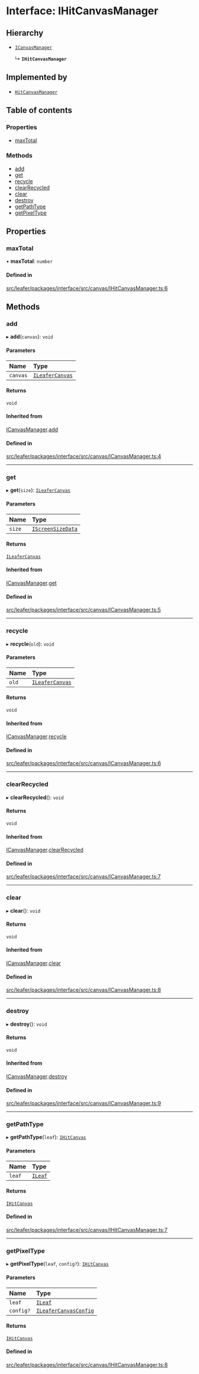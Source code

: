 # Interface: IHitCanvasManager

## Hierarchy

- [`ICanvasManager`](ICanvasManager.md)

  ↳ **`IHitCanvasManager`**

## Implemented by

- [`HitCanvasManager`](../classes/HitCanvasManager.md)

## Table of contents

### Properties

- [maxTotal](IHitCanvasManager.md#maxtotal)

### Methods

- [add](IHitCanvasManager.md#add)
- [get](IHitCanvasManager.md#get)
- [recycle](IHitCanvasManager.md#recycle)
- [clearRecycled](IHitCanvasManager.md#clearrecycled)
- [clear](IHitCanvasManager.md#clear)
- [destroy](IHitCanvasManager.md#destroy)
- [getPathType](IHitCanvasManager.md#getpathtype)
- [getPixelType](IHitCanvasManager.md#getpixeltype)

## Properties

### maxTotal

• **maxTotal**: `number`

#### Defined in

[src/leafer/packages/interface/src/canvas/IHitCanvasManager.ts:6](https://github.com/leaferjs/leafer/blob/ddf9650d989917c451947b101193d83f38b9fdcf/packages/interface/src/canvas/IHitCanvasManager.ts#L6)

## Methods

### add

▸ **add**(`canvas`): `void`

#### Parameters

| Name | Type |
| :------ | :------ |
| `canvas` | [`ILeaferCanvas`](ILeaferCanvas.md) |

#### Returns

`void`

#### Inherited from

[ICanvasManager](ICanvasManager.md).[add](ICanvasManager.md#add)

#### Defined in

[src/leafer/packages/interface/src/canvas/ICanvasManager.ts:4](https://github.com/leaferjs/leafer/blob/ddf9650d989917c451947b101193d83f38b9fdcf/packages/interface/src/canvas/ICanvasManager.ts#L4)

___

### get

▸ **get**(`size`): [`ILeaferCanvas`](ILeaferCanvas.md)

#### Parameters

| Name | Type |
| :------ | :------ |
| `size` | [`IScreenSizeData`](IScreenSizeData.md) |

#### Returns

[`ILeaferCanvas`](ILeaferCanvas.md)

#### Inherited from

[ICanvasManager](ICanvasManager.md).[get](ICanvasManager.md#get)

#### Defined in

[src/leafer/packages/interface/src/canvas/ICanvasManager.ts:5](https://github.com/leaferjs/leafer/blob/ddf9650d989917c451947b101193d83f38b9fdcf/packages/interface/src/canvas/ICanvasManager.ts#L5)

___

### recycle

▸ **recycle**(`old`): `void`

#### Parameters

| Name | Type |
| :------ | :------ |
| `old` | [`ILeaferCanvas`](ILeaferCanvas.md) |

#### Returns

`void`

#### Inherited from

[ICanvasManager](ICanvasManager.md).[recycle](ICanvasManager.md#recycle)

#### Defined in

[src/leafer/packages/interface/src/canvas/ICanvasManager.ts:6](https://github.com/leaferjs/leafer/blob/ddf9650d989917c451947b101193d83f38b9fdcf/packages/interface/src/canvas/ICanvasManager.ts#L6)

___

### clearRecycled

▸ **clearRecycled**(): `void`

#### Returns

`void`

#### Inherited from

[ICanvasManager](ICanvasManager.md).[clearRecycled](ICanvasManager.md#clearrecycled)

#### Defined in

[src/leafer/packages/interface/src/canvas/ICanvasManager.ts:7](https://github.com/leaferjs/leafer/blob/ddf9650d989917c451947b101193d83f38b9fdcf/packages/interface/src/canvas/ICanvasManager.ts#L7)

___

### clear

▸ **clear**(): `void`

#### Returns

`void`

#### Inherited from

[ICanvasManager](ICanvasManager.md).[clear](ICanvasManager.md#clear)

#### Defined in

[src/leafer/packages/interface/src/canvas/ICanvasManager.ts:8](https://github.com/leaferjs/leafer/blob/ddf9650d989917c451947b101193d83f38b9fdcf/packages/interface/src/canvas/ICanvasManager.ts#L8)

___

### destroy

▸ **destroy**(): `void`

#### Returns

`void`

#### Inherited from

[ICanvasManager](ICanvasManager.md).[destroy](ICanvasManager.md#destroy)

#### Defined in

[src/leafer/packages/interface/src/canvas/ICanvasManager.ts:9](https://github.com/leaferjs/leafer/blob/ddf9650d989917c451947b101193d83f38b9fdcf/packages/interface/src/canvas/ICanvasManager.ts#L9)

___

### getPathType

▸ **getPathType**(`leaf`): [`IHitCanvas`](IHitCanvas.md)

#### Parameters

| Name | Type |
| :------ | :------ |
| `leaf` | [`ILeaf`](ILeaf.md) |

#### Returns

[`IHitCanvas`](IHitCanvas.md)

#### Defined in

[src/leafer/packages/interface/src/canvas/IHitCanvasManager.ts:7](https://github.com/leaferjs/leafer/blob/ddf9650d989917c451947b101193d83f38b9fdcf/packages/interface/src/canvas/IHitCanvasManager.ts#L7)

___

### getPixelType

▸ **getPixelType**(`leaf`, `config?`): [`IHitCanvas`](IHitCanvas.md)

#### Parameters

| Name | Type |
| :------ | :------ |
| `leaf` | [`ILeaf`](ILeaf.md) |
| `config?` | [`ILeaferCanvasConfig`](ILeaferCanvasConfig.md) |

#### Returns

[`IHitCanvas`](IHitCanvas.md)

#### Defined in

[src/leafer/packages/interface/src/canvas/IHitCanvasManager.ts:8](https://github.com/leaferjs/leafer/blob/ddf9650d989917c451947b101193d83f38b9fdcf/packages/interface/src/canvas/IHitCanvasManager.ts#L8)

